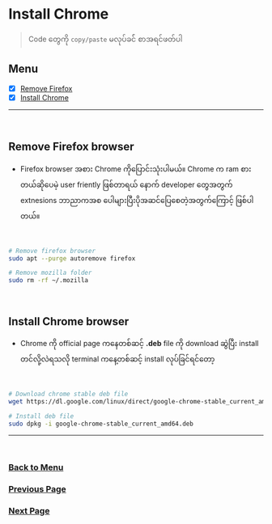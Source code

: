 # Install Chrome

> Code တွေကို `copy/paste` မလုပ်ခင်် စာအရင်ဖတ်ပါ

## Menu

- [x] [Remove Firefox](#remove-firefox-browser)
- [x] [Install Chrome](#install-chrome-browser)

---

</br>

## Remove Firefox browser

- Firefox browser အစား Chrome ကိုပြောင်းသုံးပါမယ်။ Chrome က ram စားတယ်ဆိုပေမဲ့ user friently ဖြစ်တာရယ် နောက် developer တွေအတွက် extnesions ဘာညာကအစ ပေါများပြီးပိုအဆင်ပြေစေတဲ့အတွက်ကြောင့် ဖြစ်ပါတယ်။

</br>

```bash
# Remove firefox browser
sudo apt --purge autoremove firefox

# Remove mozilla folder
sudo rm -rf ~/.mozilla
```

</br>

## Install Chrome browser

- Chrome ကို official page ကနေတစ်ဆင့် **.deb** file ကို download ဆွဲပြီး install တင်လို့လဲရသလို terminal ကနေ့တစ်ဆင့် install လုပ်ခြင်ရင်တော့

</br>

```bash
# Download chrome stable deb file
wget https://dl.google.com/linux/direct/google-chrome-stable_current_amd64.deb

# Install deb file
sudo dpkg -i google-chrome-stable_current_amd64.deb
```

---

</br>

### [Back to Menu](#menu)

### [Previous Page](./2.Install_git.md)

### [Next Page](/4.Setup_vpn.md#setup-111/warp-vpn)
